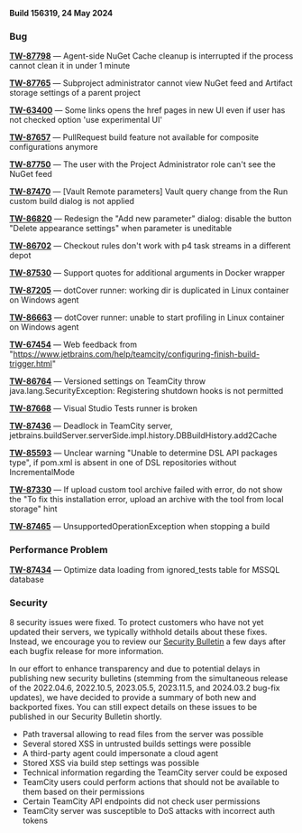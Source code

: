 [//]: # (title: TeamCity 2024.03.2 Release Notes)
[//]: # (auxiliary-id: TeamCity 2024.03.2 Release Notes)


**Build 156319, 24 May 2024**


<!--Project: TeamCity Fix versions: 2024.03.2 -{2024.03.1 (156270)} visible to: {All Users}   #Fixed #Testing -{Trunk issue}-->

### Bug

**[TW-87798](https://youtrack.jetbrains.com/issue/TW-87798/Agent-side-NuGet-Cache-cleanup-is-interrupted-if-the-process-cannot-clean-it-in-under-1-minute)** — Agent-side NuGet Cache cleanup is interrupted if the process cannot clean it in under 1 minute

**[TW-87765](https://youtrack.jetbrains.com/issue/TW-87765/Subproject-administrator-cannot-view-NuGet-feed-and-Artifact-storage-settings-of-a-parent-project)** — Subproject administrator cannot view NuGet feed and Artifact storage settings of a parent project

**[TW-63400](https://youtrack.jetbrains.com/issue/TW-63400/Some-links-opens-the-href-pages-in-new-UI-even-if-user-has-not-checked-option-use-experimental-UI)** — Some links opens the href pages in new UI even if user has not checked option 'use experimental UI'

**[TW-87657](https://youtrack.jetbrains.com/issue/TW-87657/PullRequest-build-feature-not-available-for-composite-configurations-anymore)** — PullRequest build feature not available for composite configurations anymore

**[TW-87750](https://youtrack.jetbrains.com/issue/TW-87750/The-user-with-the-Project-Administrator-role-cant-see-the-NuGet-feed)** — The user with the Project Administrator role can't see the NuGet feed

**[TW-87470](https://youtrack.jetbrains.com/issue/TW-87470/Vault-Remote-parameters-Vault-query-change-from-the-Run-custom-build-dialog-is-not-applied)** — [Vault Remote parameters] Vault query change from the Run custom build dialog is not applied

**[TW-86820](https://youtrack.jetbrains.com/issue/TW-86820/Redesign-the-Add-new-parameter-dialog-disable-the-button-Delete-appearance-settings-when-parameter-is-uneditable)** — Redesign the "Add new parameter" dialog: disable the button "Delete appearance settings" when parameter is uneditable 

**[TW-86702](https://youtrack.jetbrains.com/issue/TW-86702/Checkout-rules-dont-work-with-p4-task-streams-in-a-different-depot)** — Checkout rules don't work with p4 task streams in a different depot

**[TW-87530](https://youtrack.jetbrains.com/issue/TW-87530/Support-quotes-for-additional-arguments-in-Docker-wrapper)** — Support quotes for additional arguments in Docker wrapper

**[TW-87205](https://youtrack.jetbrains.com/issue/TW-87205/dotCover-runner-working-dir-is-duplicated-in-Linux-container-on-Windows-agent)** — dotCover runner: working dir is duplicated in Linux container on Windows agent

**[TW-86663](https://youtrack.jetbrains.com/issue/TW-86663/dotCover-runner-unable-to-start-profiling-in-Linux-container-on-Windows-agent)** — dotCover runner: unable to start profiling in Linux container on Windows agent

**[TW-67454](https://youtrack.jetbrains.com/issue/TW-67454/Web-feedback-from-https-www.jetbrains.com-help-teamcity-configuring-finish-build-trigger.html)** — Web feedback from "https://www.jetbrains.com/help/teamcity/configuring-finish-build-trigger.html"

**[TW-86764](https://youtrack.jetbrains.com/issue/TW-86764/Versioned-settings-on-TeamCity-throw-java.lang.SecurityException-Registering-shutdown-hooks-is-not-permitted)** — Versioned settings on TeamCity throw java.lang.SecurityException: Registering shutdown hooks is not permitted

**[TW-87668](https://youtrack.jetbrains.com/issue/TW-87668/Visual-Studio-Tests-runner-is-broken)** — Visual Studio Tests runner is broken

**[TW-87436](https://youtrack.jetbrains.com/issue/TW-87436/Deadlock-in-TeamCity-server-jetbrains.buildServer.serverSide.impl.history.DBBuildHistory.add2Cache)** — Deadlock in TeamCity server, jetbrains.buildServer.serverSide.impl.history.DBBuildHistory.add2Cache

**[TW-85593](https://youtrack.jetbrains.com/issue/TW-85593/Unclear-warning-Unable-to-determine-DSL-API-packages-type-if-pom.xml-is-absent-in-one-of-DSL-repositories-without)** — Unclear warning "Unable to determine DSL API packages type", if pom.xml is absent in one of DSL repositories without IncrementalMode

**[TW-87330](https://youtrack.jetbrains.com/issue/TW-87330/If-upload-custom-tool-archive-failed-with-error-do-not-show-the-To-fix-this-installation-error-upload-an-archive-with-the-tool)** — If upload custom tool archive failed with error, do not show the "To fix this installation error, upload an archive with the tool from local storage" hint

**[TW-87465](https://youtrack.jetbrains.com/issue/TW-87465/UnsupportedOperationException-when-stopping-a-build)** — UnsupportedOperationException when stopping a build


### Performance Problem

**[TW-87434](https://youtrack.jetbrains.com/issue/TW-87434/Optimize-data-loading-from-ignoredtests-table-for-MSSQL-database)** — Optimize data loading from ignored_tests table for MSSQL database

<!--Project: TeamCity Fix versions: {2024.03.2 (156319)}  #{Security Problem}  #Fixed #Testing -{Trunk issue} -bulletin-exclude -->

### Security

8 security issues were fixed. To protect customers who have not yet updated their servers, we typically withhold details about these fixes. Instead, we encourage you to review our [Security Bulletin](https://www.jetbrains.com/privacy-security/issues-fixed/?product=TeamCity) a few days after each bugfix release for more information.

In our effort to enhance transparency and due to potential delays in publishing new security bulletins (stemming from the simultaneous release of the 2022.04.6, 2022.10.5, 2023.05.5, 2023.11.5, and 2024.03.2 bug-fix updates), we have decided to provide a summary of both new and backported fixes. You can still expect details on these issues to be published in our Security Bulletin shortly.

* Path traversal allowing to read files from the server was possible
* Several stored XSS in untrusted builds settings were possible
* A third-party agent could impersonate a cloud agent
* Stored XSS via build step settings was possible
* Technical information regarding the TeamCity server could be exposed
* TeamCity users could perform actions that should not be available to them based on their permissions
* Certain TeamCity API endpoints did not check user permissions 
* TeamCity server was susceptible to DoS attacks with incorrect auth tokens
